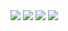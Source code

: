 <img src="https://raw.githubusercontent.com/mbaransen/Sayi-Tahmin-Et/main/Simulator%20Screenshot%20-%20iPhone%2014%20Pro%20-%202023-07-19%20at%2013.11.37.png" width="auto">

<img src="https://raw.githubusercontent.com/mbaransen/Sayi-Tahmin-Et/main/Simulator%20Screenshot%20-%20iPhone%2014%20Pro%20-%202023-07-19%20at%2013.11.49.png" width="auto">
<img src="https://raw.githubusercontent.com/mbaransen/Sayi-Tahmin-Et/main/Simulator%20Screenshot%20-%20iPhone%2014%20Pro%20-%202023-07-19%20at%2013.12.07.png" width="auto">
<img src="https://raw.githubusercontent.com/mbaransen/Sayi-Tahmin-Et/main/Simulator%20Screenshot%20-%20iPhone%2014%20Pro%20-%202023-07-19%20at%2013.12.22.png" width="auto">
